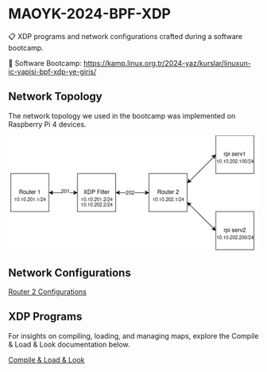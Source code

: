 # MAOYK-2024-BPF-XDP
:clipboard: XDP programs and network configurations crafted during a software bootcamp.

:penguin: Software Bootcamp: https://kamp.linux.org.tr/2024-yaz/kurslar/linuxun-ic-yapisi-bpf-xdp-ye-giris/

## Network Topology 

The network topology we used in the bootcamp was implemented on Raspberry Pi 4 devices.

![Image](images/Network_Topology.png)

## Network Configurations

[Router 2 Configurations](network/router-2/conf.md)

## XDP Programs

For insights on compiling, loading, and managing maps, explore the Compile & Load & Look documentation below.

[Compile & Load & Look](xdp-programs/CLL.md)
